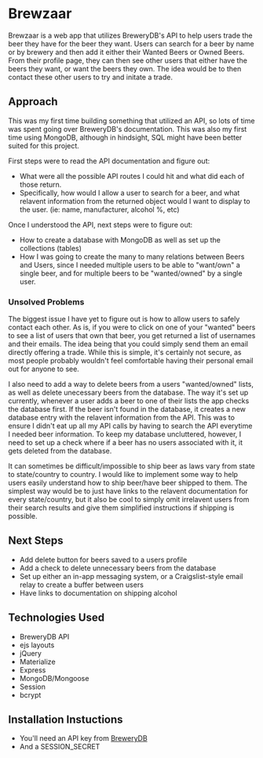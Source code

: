 # Brewzaar

Brewzaar is a web app that utilizes BreweryDB's API to help users trade the beer they have for the beer they want.  Users can search for a beer by name or by brewery and then add it either their Wanted Beers or Owned Beers.  From their profile page, they can then see other users that either have the beers they want, or want the beers they own.  The idea would be to then contact these other users to try and initate a trade.

## Approach

This was my first time building something that utilized an API, so lots of time was spent going over BreweryDB's documentation.  This was also my first time using MongoDB, although in hindsight, SQL might have been better suited for this project.

First steps were to read the API documentation and figure out:

 - What were all the possible API routes I could hit and what did each of those return.
 - Specifically, how would I allow a user to search for a beer, and what relavent information from the returned object would I want to display to the user. (ie: name, manufacturer, alcohol %, etc)

Once I understood the API, next steps were to figure out:

 - How to create a database with MongoDB as well as set up the collections (tables)
 - How I was going to create the many to many relations between Beers and Users, since I needed multiple users to be able to "want/own" a single beer, and for multiple beers to be "wanted/owned" by a single user.

### Unsolved Problems

The biggest issue I have yet to figure out is how to allow users to safely contact each other.  As is, if you were to click on one of your "wanted" beers to see a list of users that own that beer, you get returned a list of usernames and their emails.  The idea being that you could simply send them an email directly offering a trade.  While this is simple, it's certainly not secure, as most people probably wouldn't feel comfortable having their personal email out for anyone to see.

I also need to add a way to delete beers from a users "wanted/owned" lists, as well as delete unecessary beers from the database.  The way it's set up currently, whenever a user adds a beer to one of their lists the app checks the database first.  If the beer isn't found in the database, it creates a new database entry with the relavent information from the API.  This was to ensure I didn't eat up all my API calls by having to search the API everytime I needed beer information.  To keep my database uncluttered, however, I need to set up a check where if a beer has no users associated with it, it gets deleted from the database.

It can sometimes be difficult/impossible to ship beer as laws vary from state to state/country to country.  I would like to implement some way to help users easily understand how to ship beer/have beer shipped to them.  The simplest way would be to just have links to the relavent documentation for every state/country, but it also be cool to simply omit irrelavent users from their search results and give them simplified instructions if shipping is possible.

## Next Steps

 - Add delete button for beers saved to a users profile
 - Add a check to delete unnecessary beers from the database
 - Set up either an in-app messaging system, or a Craigslist-style email relay to create a buffer between users
 - Have links to documentation on shipping alcohol

## Technologies Used

 - BreweryDB API
 - ejs layouts
 - jQuery
 - Materialize
 - Express
 - MongoDB/Mongoose
 - Session
 - bcrypt

## Installation Instuctions

 - You'll need an API key from [BreweryDB](http://www.brewerydb.com/developers)
 - And a SESSION_SECRET
